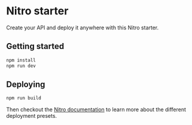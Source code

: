 # Nitro starter

Create your API and deploy it anywhere with this Nitro starter.

## Getting started

```bash
npm install
npm run dev
```

## Deploying

```bash
npm run build
```

Then checkout the [Nitro documentation](https://v3.nitro.build/deploy) to learn more about the different deployment presets.

